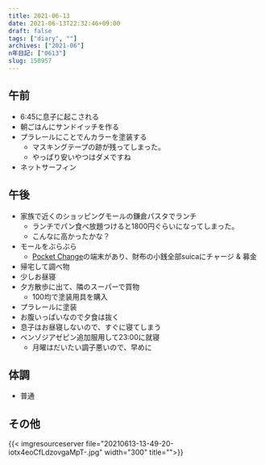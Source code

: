 ```yaml
---
title: 2021-06-13
date: 2021-06-13T22:32:46+09:00
draft: false
tags: ["diary", ""]
archives: ["2021-06"]
n年日記: ["0613"]
slug: 150957
---
```

## 午前
- 6:45に息子に起こされる
- 朝ごはんにサンドイッチを作る
- プラレールにことでんカラーを塗装する
  - マスキングテープの跡が残ってしまった。
  - やっぱり安いやつはダメですね
- ネットサーフィン
## 午後
- 家族で近くのショッピングモールの鎌倉パスタでランチ
  - ランチでパン食べ放題つけると1800円ぐらいになってしまった。
  - こんなに高かったかな？
- モールをぶらぶら
  - [Pocket Change](https://www.pocket-change.jp/ja/)の端末があり、財布の小銭全部suicaにチャージ & 募金
- 帰宅して調べ物
- 少しお昼寝
- 夕方散歩に出て、隣のスーパーで買物
  - 100均で塗装用具を購入
- プラレールに塗装
- お腹いっぱいなので夕食は抜く
- 息子はお昼寝しないので、すぐに寝てしまう
- ベンゾジアゼピン追加服用して23:00に就寝
  - 月曜はだいたい調子悪いので、早めに
## 体調
- 普通
## その他
{{< imgresourceserver file="20210613-13-49-20-iotx4eoCfLdzovgaMpT-.jpg" width="300" title="">}}